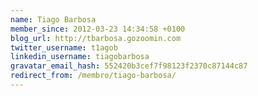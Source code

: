 ```yaml
---
name: Tiago Barbosa
member_since: 2012-03-23 14:34:58 +0100
blog_url: http://tbarbosa.gozoomin.com
twitter_username: t1agob
linkedin_username: tiagobarbosa
gravatar_email_hash: 552420b3cef7f98123f2370c87144c87
redirect_from: /membro/tiago-barbosa/
---
```

